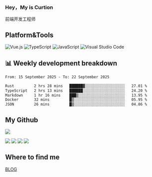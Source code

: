 ### Hey，My is Curtion
前端开发工程师
## Platform&Tools

![Vue.js](https://img.shields.io/badge/-Vue.js-4FC08D?style=flat-square&logo=Vue.js&logoColor=white)
![TypeScript](https://img.shields.io/badge/-TypeScript-007ACC?style=flat-square&logo=typescript&logoColor=white)
![JavaScript](https://img.shields.io/badge/-JavaScript-F7DF1E?style=flat-square&logo=javascript&logoColor=black)
![Visual Studio Code](https://img.shields.io/badge/-VSCode-007ACC?style=flat-square&logo=Visual-Studio-Code&logoColor=white)

## 📊 Weekly development breakdown

<!--START_SECTION:waka-->

```txt
From: 15 September 2025 - To: 22 September 2025

Rust         2 hrs 28 mins   ██████▓░░░░░░░░░░░░░░░░░░   27.01 %
TypeScript   2 hrs 13 mins   ██████░░░░░░░░░░░░░░░░░░░   24.20 %
Markdown     1 hr 16 mins    ███▒░░░░░░░░░░░░░░░░░░░░░   13.95 %
Docker       32 mins         █▒░░░░░░░░░░░░░░░░░░░░░░░   05.95 %
JSON         26 mins         █▒░░░░░░░░░░░░░░░░░░░░░░░   04.86 %
```

<!--END_SECTION:waka-->

## My Github

![](http://github-profile-summary-cards.vercel.app/api/cards/profile-details?username=curtion&theme=nord_bright)

![](http://github-profile-summary-cards.vercel.app/api/cards/stats?username=curtion&theme=nord_bright)
![](http://github-profile-summary-cards.vercel.app/api/cards/productive-time?username=curtion&theme=nord_bright&utcOffset=8)
![](http://github-profile-summary-cards.vercel.app/api/cards/repos-per-language?username=curtion&theme=nord_bright)
![](http://github-profile-summary-cards.vercel.app/api/cards/most-commit-language?username=curtion&theme=nord_bright)

## Where to find me

[BLOG](https://blog.3gxk.net)
